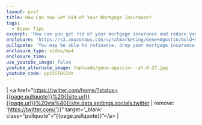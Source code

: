 ```yaml
---
layout: post
title: How Can You Get Rid of Your Mortgage Insurance?
tags:
  - Buyer Tips
excerpt: 'How can you get rid of your mortgage insurance and reduce your monthly payments? Depending on what kind of loan you have, there are a few different options.'
enclosure: 'https://s3.amazonaws.com/vyralmarketing/Gene+Agustin/Gold+Star+Mortgage+Financial+Get+rid+of+your+PMI.mp4'
pullquote: 'You may be able to refinance, drop your mortgage insurance, and get a lower interest rate!'
enclosure_type: video/mp4
enclosure_time:
use_youtube_image: false
youtube_alternate_image: /uploads/gene-agustin---yt-6-27.jpg
youtube_code: pp15STBiIds
---
```



| &lt;a href="https://twitter.com/home/?status={{page.pullquote}}%20{{site.url}}{{page.url}}%20via%40{{site.data.settings.socials.twitter       | remove: 'https://twitter.com/'}}" target='_blank' class="pullquote"&gt;“{{page.pullquote}}”&lt;/a&gt; |